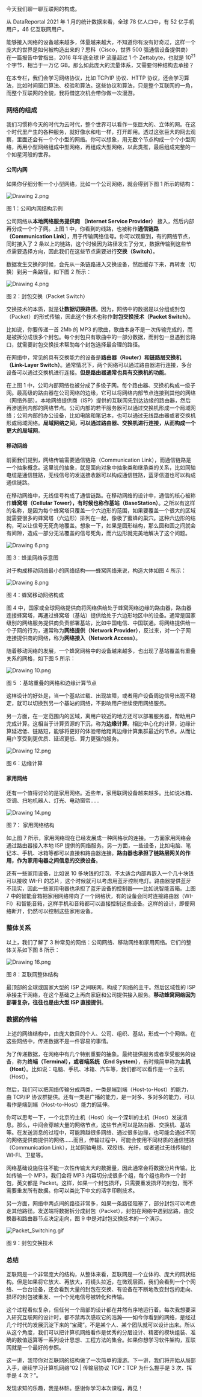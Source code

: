 今天我们聊一聊互联网的构成。

从 DataReportal 2021 年 1 月的统计数据来看，全球 78 亿人口中，有 52 亿手机用户，46 亿互联网用户。

能够接入网络的设备越来越多，体量越来越大，不知道你有没有好奇过，这样一个庞大的世界是如何被构造出来的？思科（Cisco，世界 500 强通信设备提供商）在一篇报告中曾指出，2016 年年底全球 IP 流量超过 1 个 Zettabyte，也就是 10<sup>21</sup> 个字节，相当于一万亿 GB。那么如此庞大的流量体系，又需要何种结构去承接？

在本专栏，我们会学习网络协议，比如 TCP/IP 协议、HTTP 协议，还会学习算法，比如时间窗口算法、校验和算法。这些协议和算法，只是整个互联网的一角，而整个互联网的全貌，我将借这次机会带你做一次漫游。

### 网络的组成

我们习惯称今天的时代为云时代，整个世界可以看作一张巨大的、立体的网。在这个时代里产生的各种服务，就好像水和电一样，打开即用。透过这张巨大的网去观察，里面还会有一个个小型的网络。你可以想象，用无数个节点构成一个个小型网络，再用小型网络组成中型网络，再组成大型网络，以此类推，最后组成完整的一个如星河般的世界。

#### 公司内网

如果你仔细分析一个小型网络，比如一个公司网络，就会得到下图 1 所示的结构：

![Drawing 2.png](http://p4ui.toweydoc.tech:20080/images/stydocs/Cgp9HWB5O5KAFGFAAAD-82hpYWc483.png)

图 1：公司内网结构示例

公司网络从**本地网络服务提供商 （Internet Service Provider）** 接入，然后内部再分成一个个子网。上图 1 中，你看到的线路，也被称作**通信链路（Communication Link）**，用于传输网络信号。你可以观察到，有的网络节点，同时接入了 2 条以上的链路，这个时候因为路径发生了分叉，数据传输到这些节点需要选择方向，因此我们在这些节点需要进行**交换（Switch）**。

数据发生交换的时候，会先从一条链路进入交换设备，然后缓存下来，再转发（切换）到另一条路径，如下图 2 所示：

![Drawing 4.png](http://p4ui.toweydoc.tech:20080/images/stydocs/CioPOWB5O7uAUZ7qAAB_rmbTigw120.png)

图 2：封包交换（Packet Switch）

交换技术的本质，就是**让数据切换路径**。因为，网络中的数据是以分组或封包（Packet）的形式传输，因此这个技术也称作**封包交换技术（Packet Switch）**。

比如说，你要传递一首 2Mb 的 MP3 的歌曲，歌曲本身不是一次传输完成的，而是被拆分成很多个封包。每个封包只有歌曲中的一部分数据，而封包一旦遇到岔路口，就需要封包交换技术帮助每个封包选择最合理的路径。

在网络中，常见的具有交换能力的设备是**路由器（Router）和链路层交换机（Link-Layer Switch）**。通常情况下，两个网络可以通过路由器进行连接，多台设备可以通过交换机进行连接。**但是路由器通常也具有交换机的功能**。

在上图 1 中，公司内部网络也被分成了多级子网。每个路由器、交换机构成一级子网。最高级的路由器在公司网络的边缘，它可以将网络内部节点连接到其他的网络（网络外部）。本地网络提供商（ISP）提供的互联网先到达边缘的路由器，然后再渗透到内部的网络节点。公司内部的若干服务器可以通过交换机形成一个局域网络；公司内部的办公设备，比如电脑和笔记本，也可以通过无线路由器或者交换机形成局域网络。**局域网络之间，可以通过路由器、交换机进行连接，从而构成一个更大的局域网**。

#### 移动网络

前面我们提到，网络传输需要通信链路（Communication Link），而通信链路是一个抽象概念。这里说的抽象，就是面向对象中抽象类和继承类的关系，比如同轴电缆是通信链路，无线信号的发送接收器可以构成通信链路，蓝牙信道也可以构成通信链路。

在移动网络中，无线信号构成了通信链路。在移动网络的设计中，通信的核心被称作**蜂窝塔（Cellular Tower），有时候也称作基站（BaseStation）**。之所以有这样的名称，是因为每个蜂窝塔只覆盖一个六边形的范围，如果要覆盖一个很大的区域就需要很多的蜂窝塔（六边形）排列在一起，像极了蜜蜂的巢穴。这种六边形的结构，可以让信号无死角地覆盖。想象一下，如果是圆形结构，那么圆和圆之间就会有间隙，造成一部分无法覆盖的信号死角，而六边形就完美地解决了这个问题。

![Drawing 6.png](http://p4ui.toweydoc.tech:20080/images/stydocs/Cgp9HWB5O86APsowAACbWDSSmH4919.png)

图 3：蜂巢网络示意图

对于构成移动网络最小的网络结构——蜂窝网络来说，构造大体如图 4 所示：

![Drawing 8.png](http://p4ui.toweydoc.tech:20080/images/stydocs/CioPOWB5O9qATnBsAACZHrgoKJM926.png)

图 4：蜂窝移动网络构成

图 4 中，国家或全球网络提供商将网络供给处于蜂窝网络边缘的路由器，路由器连接蜂窝塔，再通过蜂窝塔（基站）提供给处于六边形地区中的设备。通常是国家级别的网络服务提供商负责部署基站，比如中国电信、中国联通。将网络提供给一个子网的行为，通常称为**网络提供（Network Provider）**，反过来，对一个子网连接提供商的网络，称为**网络接入（Network Access）**。

随着移动网络的发展，一个蜂窝网格中的设备越来越多，也出现了基站覆盖有重叠关系的网格，如下图 5 所示：

![Drawing 10.png](http://p4ui.toweydoc.tech:20080/images/stydocs/CioPOWB5O-iAar0QAABo9zrq_yU298.png)

图 5 ：基站重叠的网格和边缘计算节点

这样设计的好处是，当一个基站过载、出现故障，或者用户设备周边信号出现不稳定，就可以切换到另一个基站的网络，不影响用户继续使用网络服务。

另一方面，在一定范围内的区域，离用户较近的地方还可以部署服务器，帮助用户完成计算。这相当于计算资源的下沉，称为**边缘计算**。相比中心化的计算，边缘计算延迟低、链路短，能够将更好的体验带给距离边缘计算集群最近的节点。从而让用户享受到更优质、延迟更低、算力更强的服务。

![Drawing 12.png](http://p4ui.toweydoc.tech:20080/images/stydocs/CioPOWB5O_mAPASCAACEaOOPkv0403.png)

图 6：边缘计算

#### 家用网络

还有一个值得讨论的是家用网络。近些年，家用联网设备越来越多。比如说冰箱、空调、扫地机器人、灯光、电动窗帘……

![Drawing 14.png](http://p4ui.toweydoc.tech:20080/images/stydocs/Cgp9HWB5PAaAI4_7AADtVLTTA4U030.png)

图 7： 家用网络结构

如上图 7 所示，家用网络现在已经发展成一种网格状的连接。一方面家用网络会通过路由器接入本地 ISP 提供的网络服务。另一方面，一些设备，比如电脑、笔记本、手机、冰箱等都可以直接和路由器连接。**路由器也承担了链路层网关的作用，作为家用电器之间信息的交换设备**。

还有一些家用设备，比如说 10 多块钱的灯泡，不太适合内部再嵌入一个几十块钱可以接收 WI-FI 的芯片，这个时候就可以考虑用蓝牙控制电灯。路由器提供蓝牙不现实，因此一些家用电器也承担了蓝牙设备的控制器——比如说智能音箱。上图 7 中的智能音箱把家用网络带向了一个网格状，有的设备会同时连接路由器（WI-FI）和智能音箱，这样手机和音箱都可以直接控制这些设备。这样的设计，即便网络断开，仍然可以控制这些家用设备。

### 整体关系

以上，我们了解了 3 种常见的网络：公司网络、移动网络和家用网络。它们的整体关系如下图 8 所示：

![Drawing 16.png](http://p4ui.toweydoc.tech:20080/images/stydocs/CioPOWB5PBSAHzzqAAG9lxafSkI945.png)

图 8：互联网整体结构

最顶部的全球或国家大型的 ISP 之间联网，构成了网络的主干。然后区域性的 ISP 承接主干网络，在这个基础之上再向家庭和公司提供接入服务。**移动蜂窝网络因为部署复杂，往往也是由大型 ISP 直接提供**。

### 数据的传输

上述的网络结构中，由庞大数目的个人、公司、组织、基站，形成一个个网络。在这些网络中，传递数据不是一件容易的事情。

为了传递数据，在网络中有几个特别重要的抽象。最终提供服务或者享受服务的设备，称为**终端（Terminal），**或者**端系统（End System）**，有时候简单称为**主机（Host）**。比如说：电脑、手机、冰箱、汽车等，我们都可以看作是一个主机（Host）。

然后，我们可以把网络传输分成两类，一类是端到端（Host-to-Host）的能力，由 TCP/IP 协议群提供。还有一类是广播的能力，是一对多、多对多的能力，可以看作是端到端（Host-to-Host）能力的延伸。

你可以思考一下，一个北京的主机（Host）向一个深圳的主机（Host）发送消息。那么，中间会穿越大量的网络节点，这些节点可以是路由器、交换机、基站等。在发送消息的过程中，可能跨越很多网络、通过很多边缘，也可能会通过不同的网络提供商提供的网络……而且，传输过程中，可能会使用不同材质的通信链路（Communication Link），比如同轴电缆、双绞线、光纤，或者通过无线传输的 WI-FI、卫星等。

网络基础设施往往不能一次性传输太大的数据量，因此通常会将数据分片传输。比如传输一个 MP3，我们会将 MP3 内容切分成很多个组，每个组也称作一个封包，英文都是 Packet。这样，如果一个封包损坏，只需要重发损坏的封包，而不需要重发所有数据。你可以类比下中文的活字印刷技术。

另一方面，网络中两点间的路径非常多，如果一条路径阻塞了，部分封包可以考虑走其他路径。发送端将数据拆分成封包（Packet），封包在网络中遇到岔路，由交换器和路由器节点决定走向，图 9 中是对封包交换技术的一个演示。

![Packet_Switching.gif](http://p4ui.toweydoc.tech:20080/images/stydocs/Cgp9HWB5WbqAVlGaAHeNbdcL7hg030.gif)

图 9：封包交换技术

### 总结

互联网是一个非常庞大的结构，从整体来看，互联网是一个立体的、庞大的网状结构。但是如果将它放大、再放大，将镜头拉近，在微观层面，我们会看到一个个网络、一台台设备，还会看到大量的封包在交换、有设备在不断地改变封包的走向、损坏的封包被重发、一个个光电信号被转化和传输。

这个过程看似复杂，但任何一个局部的设计都在井然有序地运行着。每次我想要深入研究互联网的设计时，都不禁再次感叹它的浩瀚——如今你看到的网络，是经过几个时代的发展沉淀下来的“宝藏”。不是某个人、某个团队就可以设计出来。所以从这个角度，我们可以把计算机网络看作是优秀的分层设计、精密的模块组装、准确的数值运算等一系列设计思想、工程方法的集合。如果你想学习软件架构，互联网就是一个最好的参照。

这一讲，我带你对互联网的结构做了一次简单的漫游。下一讲，我们将开始从局部入手，继续学习计算机网络“02 | 传输层协议 TCP：TCP 为什么握手是 3 次、挥手是 4 次？”。

发现求知的乐趣，我是林䭽。感谢你学习本次课程，再见！